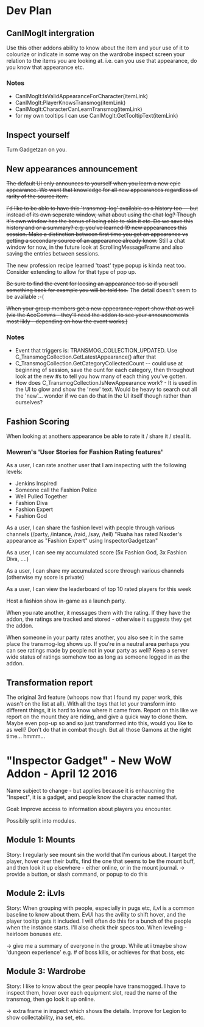 # Dev Plan

## CanIMogIt intergration

Use this other addons ability to know about the item and your use of it to colourize or indicate in some way on the wardrobe inspect screen your relation to the items you are looking at.  i.e. can you use that appearance, do you know that appearance etc.

### Notes

* CanIMogIt:IsValidAppearanceForCharacter(itemLink)
* CanIMogIt:PlayerKnowsTransmog(itemLink)
* CanIMogIt:CharacterCanLearnTransmog(itemLink)
* for my own tooltips I can use CanIMogIt:GetTooltipText(itemLink)

## Inspect yourself

Turn Gadgetzan on you.

## New appearances announcement

~~The default UI only announces to yourself when you learn a new epic appearance.  We want that knowledge for all new appearances regardless of rarity of the source item.~~

~~I'd like to be able to have this 'transmog-log' available as a history too -- but instead of its own seperate window, what about using the chat log?  Though it's own window has the bonus of being able to skin it etc.  Do we save this history and or a summary? e.g. you've learned 19 new appearances this session.  Make a distinction between first time you get an appearance vs getting a secondary source of an appearance already know.~~  Still a chat window for now, in the future look at ScrollingMessageFrame and also saving the entries between sessions.

The new profession recipe learned 'toast' type popup is kinda neat too.  Consider extending to allow for that type of pop up.

~~Be sure to find the event for loosing an appearance too so if you sell something back for example you will be told too.~~ The detail doesn't seem to be available :-(

~~When your group members get a new appearance report show that as well (via the AceComms - they'll need the addon to see your announcements most likly - depending on how the event works.)~~

### Notes

* Event that triggers is: TRANSMOG_COLLECTION_UPDATED.  Use C_TransmogCollection.GetLatestAppearance() after that
* C_TransmogCollection.GetCategoryCollectedCount -- could use at beginning of session, save the ount for each category, then throughout look at the new #s to tell you how many of each thing you've gotten.
* How does C_TransmogCollection.IsNewAppearance work? - It is used in the UI to glow and show the 'new' text. Would be heavy to search out all the 'new'... wonder if we can do that in the UI itself though rather than ourselves?

## Fashion Scoring

When looking at anothers appearance be able to rate it / share it / steal it.

### Mewren's 'User Stories for Fashion Rating features'

As a user, I can rate another user that I am inspecting with the following levels:

* Jenkins Inspired
* Someone call the Fashion Police
* Well Pulled Together
* Fashion Diva
* Fashion Expert
* Fashion God


As a user, I can share the fashion level with people through various channels (/party, /intance, /raid, /say, /tell)  "Ruaha has rated Naxder's appearance as "Fashion Expert" using InspectorGadgetzan"

As a user, I can see my accumulated score  (5x Fashion God,  3x Fashion Diva, ....)

As a user, I can share my accumulated score through various channels (otherwise my score is private)

As a user, I can view the leaderboard of top 10 rated players for this week

Host a fashion show in-game as a launch party.

When you rate another, it messages them with the rating.  If they have the addon, the ratings are tracked and stored - otherwise it suggests they get the addon.

When someone in your party rates another, you also see it in the same place the transmog-log shows up.  If you're in a neutral area perhaps you can see ratings made by people not in your party as well?  Keep a server wide status of ratings somehow too as long as someone logged in as the addon.

## Transformation report

The original 3rd feature (whoops now that I found my paper work, this wasn't on the list at all). With all the toys that let your transform into different things, it is hard to know where it came from.  Report on this like we report on the mount they are riding, and give a quick way to clone them.  Maybe even pop-up so and so just transformed into this, would you like to as well?  Don't do that in combat though.  But all those Gamons at the right time... hmmm...

# "Inspector Gadget" - New WoW Addon - April 12 2016

Name subject to change - but applies because it is enhaucning the "Inspect", it is a gadget, and people know the character named that.

Goal: Improve access to information about players you encounter.

Possibily split into modules.

## Module 1: Mounts

Story: I regularly see mount sin the world that I'm curious about.  I target the player, hover over their buffs, find the one that seems to be the mount buff, and then look it up elsewhere - either online, or in the mount journal.  -> provide a button, or slash command, or popup to do this

## Module 2: iLvls

Story: When grouping with people, especially in pugs etc, iLvl is a common baseline to know about them.  EvUI has the avility to shift hover, and the player tooltip gets it included.  I will often do this for a bunch of the people when the instance starts.  I'll also check their specs too.  When leveling - heirloom bonuses etc.

-> give me a summary of everyone in the group.  While at i tmaybe show 'dungeon experience' e.g. # of boss kills, or achieves for that boss, etc

## Module 3: Wardrobe

Story: I like to know about the gear people have transmogged.  I have to inspect them, hover over each equipment slot, read the name of the transmog, then go look it up online.

-> extra frame in inspect which shows the details.  Improve for Legion to show collectability, ina set, etc. 